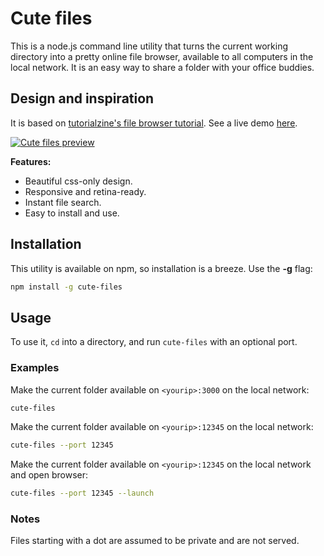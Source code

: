 # Cute files

This is a node.js command line utility that turns the current working directory into a pretty online file browser, available to all computers in the local network. It is an easy way to share a folder with your office buddies.

## Design and inspiration

It is based on [tutorialzine's file browser tutorial](http://tutorialzine.com/2014/09/cute-file-browser-jquery-ajax-php/). See a live demo [here](http://demo.tutorialzine.com/2014/09/cute-file-browser-jquery-ajax-php/).


[![Cute files preview](http://cdn.tutorialzine.com/wp-content/uploads/2014/09/file-and-folder-grid.jpg)](http://tutorialzine.com/2014/09/cute-file-browser-jquery-ajax-php/)


**Features:**

* Beautiful css-only design.
* Responsive and retina-ready.
* Instant file search.
* Easy to install and use.

## Installation

This utility is available on npm, so installation is a breeze. Use the **-g** flag:

```bash
npm install -g cute-files
```

## Usage

To use it, `cd` into a directory, and run `cute-files` with an optional port.

### Examples

Make the current folder available on `<yourip>:3000` on the local network:

```bash
cute-files
```

Make the current folder available on `<yourip>:12345` on the local network:

```bash
cute-files --port 12345
```

Make the current folder available on `<yourip>:12345` on the local network and open browser:

```bash
cute-files --port 12345 --launch
```

### Notes

Files starting with a dot are assumed to be private and are not served.